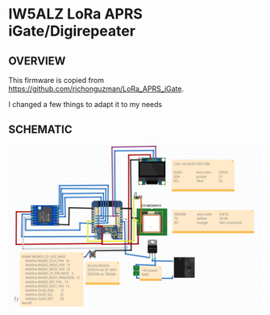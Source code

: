 # IW5ALZ LoRa APRS iGate/Digirepeater

## OVERVIEW

This firmware is copied from https://github.com/richonguzman/LoRa_APRS_iGate.

I changed a few things to adapt it to my needs


## SCHEMATIC

![images/schematics_.png](images/schematics_.png)


